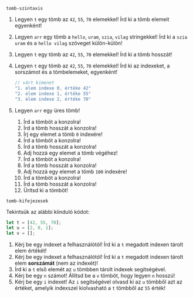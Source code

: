 `tomb-szintaxis`

1. Legyen `t` egy tömb az `42`, `55`, `70` elemekkel! Írd
   ki a tömb elemeit egyenként!
1. Legyen `arr` egy tömb a `hello`, `uram`, `szia`, `vilag`
   stringekkel! Írd ki a `szia uram` és a `hello vilag`
   szöveget külön-külön!
1. Legyen `t` egy tömb az `42`, `55`, `70` elemekkel! Írd
   ki a tömb hosszát!
1. Legyen `t` egy tömb az `42`, `55`, `70` elemekkel! Írd
   ki az indexeket, a sorszámot és a tömbelemeket, egyenként!

   ```js
   // várt kimenet
   "1. elem indexe 0, értéke 42"
   "2. elem indexe 1, értéke 55"
   "3. elem indexe 2, értéke 70"
   ```

1. Legyen `arr` egy üres tömb!
   1. Írd a tömböt a konzolra!
   1. Írd a tömb hosszát a konzolra!
   1. Írj egy elemet a tömb `0` indexére!
   1. Írd a tömböt a konzolra!
   1. Írd a tömb hosszát a konzolra!
   1. Adj hozzá egy elemet a tömb végéhez!
   1. Írd a tömböt a konzolra!
   1. Írd a tömb hosszát a konzolra!
   1. Adj hozzá egy elemet a tömb `100` indexére!
   1. Írd a tömböt a konzolra!
   1. Írd a tömb hosszát a konzolra!
   1. Ürítsd ki a tömböt!

`tomb-kifejezesek`

Tekintsük az alábbi kiinduló kódot:

```js
let t = [42, 55, 70];
let u = [2, 0, 1];
let v = [];
```

1. Kérj be egy indexet a felhasználótól! Írd ki a `t` megadott
   indexen tárolt elem értékét!
1. Kérj be egy indexet a felhasználótól! Írd ki a `t` megadott
   indexen tárolt elem __sorszámát__ (nem az indexét)!
1. Írd ki a `t` első elemét az `u` tömbben tárolt indexek
   segítségével.
1. Kérj be egy `n` számot! Állítsd be a `v` tömböt, hogy
   legyen `n` hosszú!
1. Kérj be egy `i` indexet! Az `i` segítségével olvasd ki
   az `u` tömbből azt az értéket, amelyik indexszel kiolvasható
   a `t` tömbből az `55` érték!
